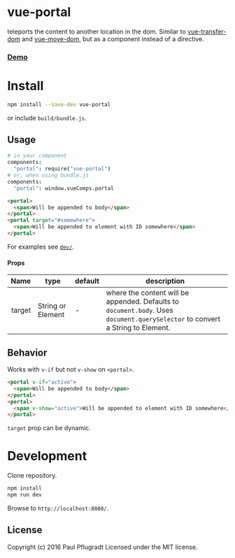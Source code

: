 # vue-portal

teleports the content to another location in the dom. Similar to [vue-transfer-dom](https://github.com/rhyzx/vue-transfer-dom) and [vue-move-dom](https://github.com/BosNaufal/vue-move-dom), but as a component instead of a directive.

### [Demo](https://vue-comps.github.io/vue-portal)


# Install

```sh
npm install --save-dev vue-portal
```
or include `build/bundle.js`.

## Usage
```coffee
# in your component
components:
  "portal": require("vue-portal")
# or, when using bundle.js
components:
  "portal": window.vueComps.portal
```
```html
<portal>
  <span>Will be appended to body</span>
</portal>
<portal target="#somewhere">
  <span>Will be appended to element with ID somewhere</span>
</portal>
```

For examples see [`dev/`](dev/).

#### Props
Name | type | default | description
---:| --- | ---| ---
target | String or Element | - | where the content will be appended. Defaults to `document.body`. Uses `document.querySelector` to convert a String to Element.

## Behavior

Works with `v-if` but not `v-show` on `<portal>`.
```html
<portal v-if="active">
  <span>Will be appended to body</span>
</portal>
<portal>
  <span v-show="active">Will be appended to element with ID somewhere</span>
</portal>
```

`target` prop can be dynamic.

# Development
Clone repository.
```sh
npm install
npm run dev
```
Browse to `http://localhost:8080/`.

## License
Copyright (c) 2016 Paul Pflugradt
Licensed under the MIT license.
